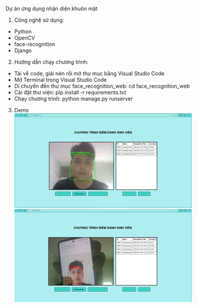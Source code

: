 Dự án ứng dụng nhận diện khuôn mặt

1. Công nghệ sử dụng:
- Python
- OpenCV
- face-recognition
- Django

2. Hướng dẫn chạy chương trình:
- Tải về code, giải nén rồi mở thư mục bằng Visual Studio Code
- Mở Terminal trong Visual Studio Code
- Di chuyển đến thư mục face_recognition_web: cd face_recognition_web
- Cài đặt thư viện: pip install -r requirements.txt
- Chạy chương trình: python manage.py runserver

3. Demo
![My Image](demo1.jpg)
![My Image](demo2.jpg)

